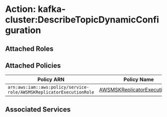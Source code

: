 # Action: kafka-cluster:DescribeTopicDynamicConfiguration

## Attached Roles

## Attached Policies

| Policy ARN | Policy Name |
|------------|-------------|
| `arn:aws:iam::aws:policy/service-role/AWSMSKReplicatorExecutionRole` | [AWSMSKReplicatorExecutionRole](../policies.md#awsmskreplicatorexecutionrole) |

## Associated Services

